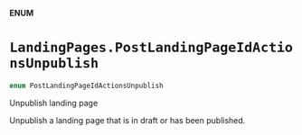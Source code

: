 **ENUM**

# `LandingPages.PostLandingPageIdActionsUnpublish`

```swift
enum PostLandingPageIdActionsUnpublish
```

Unpublish landing page

Unpublish a landing page that is in draft or has been published.
